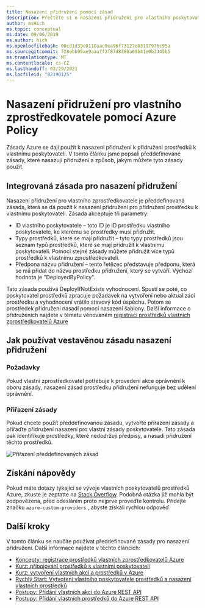 ```yaml
---
title: Nasazení přidružení pomocí zásad
description: Přečtěte si o nasazení přidružení pro vlastního poskytovatele pomocí Azure Policy služby.
author: msHich
ms.topic: conceptual
ms.date: 09/06/2019
ms.author: hich
ms.openlocfilehash: 00cd1d39c0110aac9ea96f73127e83197976c95a
ms.sourcegitcommit: f28ebb95ae9aaaff3f87d8388a09b41e0b3445b5
ms.translationtype: MT
ms.contentlocale: cs-CZ
ms.lasthandoff: 03/29/2021
ms.locfileid: "82190125"
---
```

# <a name="deploy-associations-for-a-custom-provider-using-azure-policy"></a>Nasazení přidružení pro vlastního zprostředkovatele pomocí Azure Policy

Zásady Azure se dají použít k nasazení přidružení k přidružení prostředků k vlastnímu poskytovateli. V tomto článku jsme popsali předdefinované zásady, které nasazují přidružení a způsob, jakým můžete tyto zásady použít.

## <a name="built-in-policy-to-deploy-associations"></a>Integrovaná zásada pro nasazení přidružení

Nasazení přidružení pro vlastního zprostředkovatele je předdefinovaná zásada, která se dá použít k nasazení přidružení pro přidružení prostředku k vlastnímu poskytovateli. Zásada akceptuje tři parametry:

- ID vlastního poskytovatele – toto ID je ID prostředku vlastního poskytovatele, ke kterému se prostředky musí přidružit.
- Typy prostředků, které se mají přidružit – tyto typy prostředků jsou seznam typů prostředků, které se mají přidružit k vlastnímu poskytovateli. Pomocí stejné zásady můžete přidružit více typů prostředků k vlastnímu zprostředkovateli.
- Předpona názvu přidružení – tento řetězec představuje předponu, která se má přidat do názvu prostředku přidružení, který se vytváří. Výchozí hodnota je "DeployedByPolicy".

Tato zásada používá DeployIfNotExists vyhodnocení. Spustí se poté, co poskytovatel prostředků zpracuje požadavek na vytvoření nebo aktualizaci prostředku a vyhodnocení vrátilo stavový kód úspěchu. Potom se prostředek přidružení nasadí pomocí nasazení šablony.
Další informace o přidruženích najdete v tématu věnovaném [registraci prostředků vlastních zprostředkovatelů Azure](./concepts-resource-onboarding.md)

## <a name="how-to-use-the-deploy-associations-built-in-policy"></a>Jak používat vestavěnou zásadu nasazení přidružení 

### <a name="prerequisites"></a>Požadavky
Pokud vlastní zprostředkovatel potřebuje k provedení akce oprávnění k oboru zásady, nasazení zásad prostředku přidružení nefunguje bez udělení oprávnění.

### <a name="policy-assignment"></a>Přiřazení zásady
Pokud chcete použít předdefinovanou zásadu, vytvořte přiřazení zásady a přiřaďte přidružení nasazení pro vlastní zásady poskytovatele. Tato zásada pak identifikuje prostředky, které nedodržují předpisy, a nasadí přidružení těchto prostředků.

![Přiřazení předdefinovaných zásad](media/concepts-built-in-policy/assign-builtin-policy-customprovider.png)

## <a name="getting-help"></a>Získání nápovědy

Pokud máte dotazy týkající se vývoje vlastních poskytovatelů prostředků Azure, zkuste je zeptatte na [Stack Overflow](https://stackoverflow.com/questions/tagged/azure-custom-providers). Podobná otázka již mohla být zodpovězena, před odesláním proto nejprve proveďte kontrolu. Přidejte značku ```azure-custom-providers``` , abyste získali rychlou odpověď.

## <a name="next-steps"></a>Další kroky

V tomto článku se naučíte používat předdefinované zásady pro nasazení přidružení. Další informace najdete v těchto článcích:

- [Koncepty: registrace prostředků vlastních zprostředkovatelů Azure](./concepts-resource-onboarding.md)
- [Kurz: připojování prostředků s vlastními poskytovateli](./tutorial-resource-onboarding.md)
- [Kurz: vytvoření vlastních akcí a prostředků v Azure](./tutorial-get-started-with-custom-providers.md)
- [Rychlý Start: Vytvoření vlastního poskytovatele prostředků a nasazení vlastních prostředků](./create-custom-provider.md)
- [Postupy: Přidání vlastních akcí do Azure REST API](./custom-providers-action-endpoint-how-to.md)
- [Postupy: Přidání vlastních prostředků do Azure REST API](./custom-providers-resources-endpoint-how-to.md)
